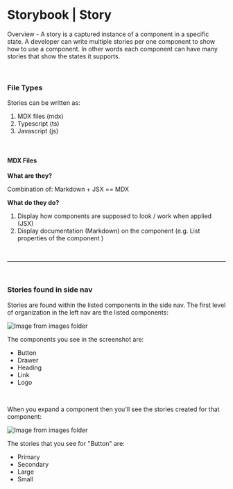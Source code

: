 # Storybook | Story

Overview - A story is a captured instance of a component in a specific state. A developer can write multiple stories per one component to show how to use a component. In other words each component can have many stories that show the states it supports.

<br>

### File Types

Stories can be written as:

1. MDX files (mdx)
1. Typescript (ts)
1. Javascript (js)

<br>

#### MDX Files

**What are they?**

Combination of: Markdown + JSX == MDX

**What do they do?**

1. Display how components are supposed to look / work when applied (JSX)
1. Display documentation (Markdown) on the component (e.g. List properties of the component )

<br>

---

<br>

### Stories found in side nav

Stories are found within the listed components in the side nav. The first level of organization in the left nav are the listed components:

![Image from images folder](~@source/images/storybook/storybook-story/storybook-story-02.png)

The components you see in the screenshot are:

- Button
- Drawer
- Heading
- Link
- Logo

<br>

When you expand a component then you'll see the stories created for that component:

![Image from images folder](~@source/images/storybook/storybook-story/storybook-story-01.png)

The stories that you see for "Button" are:

- Primary
- Secondary
- Large
- Small
